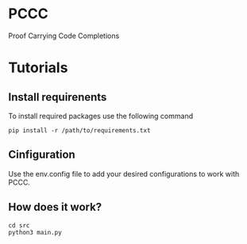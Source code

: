 # PCCC
Proof Carrying Code Completions

# Tutorials
## Install requirenents
To install required packages use the following command
```
pip install -r /path/to/requirements.txt
```
## Cinfiguration
Use the env.config file to add your desired configurations to work with PCCC.
## How does it work?

```
cd src
python3 main.py
```

